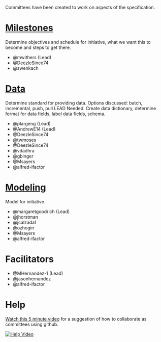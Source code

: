 Committees have been created to work on aspects of the specification.


# [Milestones](milestones/README.md)
Determine objectives and schedule for initiative, what we want this to become and steps to get there.

- @mwithers (Lead)
- @DeezleSince74
- @swenkach


# [Data](data/README.md)
Determine standard for providing data. Options discussed: batch, incremental, push, pull LEAD Needed.  Create data dictionary, determine format for data fields, label data fields, schema.

- @plargeng (Lead)
- @AndrewE14 (Lead)
- @DeezleSince74
- @twmoses
- @DeezleSince74
- @vdadhra
- @gbinger
- @Msayers
- @alfred-ifactor

# [Modeling](modeling/README.md)
Model for initiative 
- @margaretgoodrich (Lead)
- @jhorstman
- @jcalzada1
- @ozhogin
- @Msayers
- @alfred-ifactor


# Facilitators
- @MHernandez-1 (Lead)
- @jasonhernandez
- @alfred-ifactor


# Help

[Watch this 5 minute video](http://screencast.com/t/CwyriCDENpl6) for a suggestion of how to collaborate as committees using github.

[![Help Video](http://thumb.screencast.com/3/d6fabfc2-2774-4bcb-a15a-44db7b8df6d7/thumb.gif)](http://screencast.com/t/CwyriCDENpl6)
